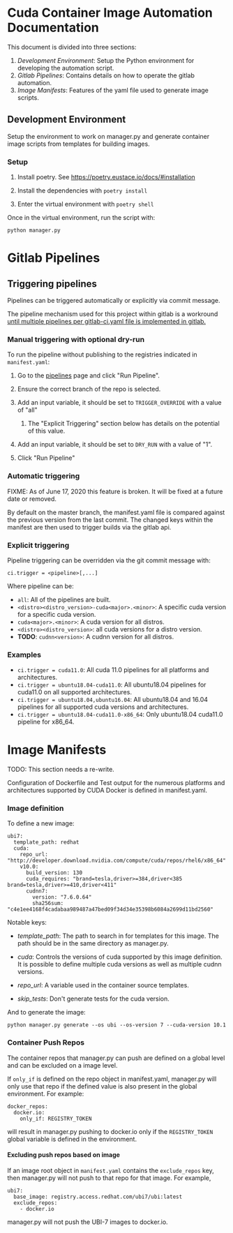 # Cuda Container Image Automation Documentation

This document is divided into three sections:

1. *Development Environment*: Setup the Python environment for developing the automation script.
1. *Gitlab Pipelines*: Contains details on how to operate the gitlab automation.
1. *Image Manifests*: Features of the yaml file used to generate image scripts.

## Development Environment

Setup the environment to work on manager.py and generate container image scripts from templates for building images.

### Setup

1. Install poetry. See https://poetry.eustace.io/docs/#installation

1. Install the dependencies with `poetry install`

1. Enter the virtual environment with `poetry shell`

Once in the virtual environment, run the script with:

```
python manager.py
```

# Gitlab Pipelines

## Triggering pipelines

Pipelines can be triggered automatically or explicitly via commit message.

The pipeline mechanism used for this project within gitlab is a workround [until multiple pipelines per gitlab-ci.yaml file is implemented in gitlab.](https://gitlab.com/gitlab-org/gitlab-ce/issues/22972)

### Manual triggering with optional dry-run

To run the pipeline without publishing to the registries indicated in `manifest.yaml`:

1. Go to the [pipelines](https://gitlab-master.nvidia.com/cuda-installer/cuda/pipelines) page and click "Run Pipeline".

1. Ensure the correct branch of the repo is selected.

1. Add an input variable, it should be set to `TRIGGER_OVERRIDE` with a value of "all"

   1. The "Explicit Triggering" section below has details on the potential of this value.

1. Add an input variable, it should be set to `DRY_RUN` with a value of "1".

1. Click "Run Pipeline"

### Automatic triggering

FIXME: As of June 17, 2020 this feature is broken. It will be fixed at a future date or removed.

By default on the master branch, the manifest.yaml file is compared against the previous version from the last commit. The changed keys within the manifest are then used to trigger builds via the gitlab api.

### Explicit triggering

Pipeline triggering can be overridden via the git commit message with:

```
ci.trigger = <pipeline>[,...]
```

Where pipeline can be:

- `all`: All of the pipelines are built.
- `<distro><distro_version>-cuda<major>.<minor>`: A specific cuda version for a specific cuda version.
- `cuda<major>.<minor>`: A cuda version for all distros.
- `<distro><distro_version>`: all cuda versions for a distro version.
- **TODO**: `cudnn<version>`: A cudnn version for all distros.

### Examples

* `ci.trigger = cuda11.0`: All cuda 11.0 pipelines for all platforms and architectures.
* `ci.trigger = ubuntu18.04-cuda11.0`: All ubuntu18.04 pipelines for cuda11.0 on all supported architectures.
* `ci.trigger = ubuntu18.04,ubuntu16.04`: All ubuntu18.04 and 16.04 pipelines for all supported cuda versions and architectures.
* `ci.trigger = ubuntu18.04-cuda11.0-x86_64`: Only ubuntu18.04 cuda11.0 pipeline for x86_64.

# Image Manifests

TODO: This section needs a re-write.

Configuration of Dockerfile and Test output for the numerous platforms and architectures supported by CUDA Docker is defined in manifest.yaml.

### Image definition

To define a new image:

```
ubi7:
  template_path: redhat
  cuda:
    repo_url: "http://developer.download.nvidia.com/compute/cuda/repos/rhel6/x86_64"
    v10.0:
      build_version: 130
      cuda_requires: "brand=tesla,driver>=384,driver<385 brand=tesla,driver>=410,driver<411"
      cudnn7:
        version: "7.6.0.64"
        sha256sum: "c4e1ee4168f4cadabaa989487a47bed09f34d34e35398b6084a2699d11bd2560"
```

Notable keys:

* *template_path*: The path to search in for templates for this image. The path should be in the same directory as manager.py.

* *cuda*: Controls the versions of cuda supported by this image definition. It is possible to define multiple cuda versions as well as multiple cudnn versions.

* *repo_url*: A variable used in the container source templates.

* *skip_tests*: Don't generate tests for the cuda version.

And to generate the image:

```
python manager.py generate --os ubi --os-version 7 --cuda-version 10.1
```

### Container Push Repos

The container repos that manager.py can push are defined on a global level and can be excluded on a image level.

If `only_if` is defined on the repo object in manifest.yaml, manager.py will only use that repo if the defined value is also present in the global environment. For example:

```
docker_repos:
  docker.io:
    only_if: REGISTRY_TOKEN
```

will result in manager.py pushing to docker.io only if the `REGISTRY_TOKEN` global variable is defined in the environment.

#### Excluding push repos based on image

If an image root object in `manifest.yaml` contains the `exclude_repos` key, then manager.py will not push to that repo for that image. For example,

```
ubi7:
  base_image: registry.access.redhat.com/ubi7/ubi:latest
  exclude_repos:
    - docker.io
```

manager.py will not push the UBI-7 images to docker.io.
